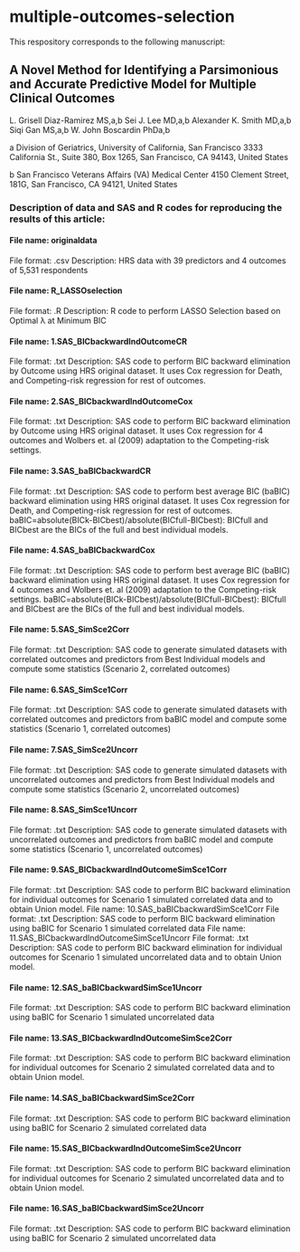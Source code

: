 # multiple-outcomes-selection
This respository corresponds to the following manuscript:
## A Novel Method for Identifying a Parsimonious and Accurate Predictive Model for Multiple Clinical Outcomes
L. Grisell Diaz-Ramirez MS,a,b Sei J. Lee MD,a,b Alexander K. Smith MD,a,b Siqi Gan MS,a,b W. John Boscardin PhDa,b

a Division of Geriatrics, University of California, San Francisco
3333 California St., Suite 380, Box 1265, San Francisco, CA 94143, United States

b San Francisco Veterans Affairs (VA) Medical Center
4150 Clement Street, 181G, San Francisco, CA 94121, United States

### Description of data and SAS and R codes for reproducing the results of this article:
#### File name: originaldata
File format: .csv
Description: HRS data with 39 predictors and 4 outcomes of 5,531 respondents
#### File name: R_LASSOselection
File format: .R
Description: R code to perform LASSO Selection based on Optimal λ at Minimum BIC
#### File name: 1.SAS_BICbackwardIndOutcomeCR
File format: .txt
Description: SAS code to perform BIC backward elimination by Outcome using HRS original dataset. It uses Cox regression for Death, and Competing-risk regression for rest of outcomes.
#### File name: 2.SAS_BICbackwardIndOutcomeCox
File format: .txt
Description: SAS code to perform BIC backward elimination by Outcome using HRS original dataset. It uses Cox regression for 4 outcomes and Wolbers et. al (2009) adaptation to the Competing-risk settings.
#### File name: 3.SAS_baBICbackwardCR
File format: .txt
Description: SAS code to perform best average BIC (baBIC) backward elimination using HRS original dataset. It uses Cox regression for Death, and Competing-risk regression for rest of outcomes. baBIC=absolute(BICk-BICbest)/absolute(BICfull-BICbest): BICfull and BICbest are the BICs of the full and best individual models.
#### File name: 4.SAS_baBICbackwardCox
File format: .txt
Description: SAS code to perform best average BIC (baBIC) backward elimination using HRS original dataset. It uses Cox regression for 4 outcomes and Wolbers et. al (2009) adaptation to the Competing-risk settings. baBIC=absolute(BICk-BICbest)/absolute(BICfull-BICbest): BICfull and BICbest are the BICs of the full and best individual models.
#### File name: 5.SAS_SimSce2Corr
File format: .txt
Description: SAS code to generate simulated datasets with correlated outcomes and predictors from Best Individual models and compute some statistics (Scenario 2, correlated outcomes)
#### File name: 6.SAS_SimSce1Corr
File format: .txt
Description: SAS code to generate simulated datasets with correlated outcomes and predictors from baBIC model and compute some statistics (Scenario 1, correlated outcomes)
#### File name: 7.SAS_SimSce2Uncorr
File format: .txt
Description: SAS code to generate simulated datasets with uncorrelated outcomes and predictors from Best Individual models and compute some statistics (Scenario 2, uncorrelated outcomes)
#### File name: 8.SAS_SimSce1Uncorr
File format: .txt
Description: SAS code to generate simulated datasets with uncorrelated outcomes and predictors from baBIC model and compute some statistics (Scenario 1, uncorrelated outcomes)
#### File name: 9.SAS_BICbackwardIndOutcomeSimSce1Corr
File format: .txt
Description: SAS code to perform BIC backward elimination for individual outcomes for Scenario 1 simulated correlated data and to obtain Union model.
File name: 10.SAS_baBICbackwardSimSce1Corr
File format: .txt
Description: SAS code to perform BIC backward elimination using baBIC for Scenario 1 simulated correlated data
File name: 11.SAS_BICbackwardIndOutcomeSimSce1Uncorr
File format: .txt
Description: SAS code to perform BIC backward elimination for individual outcomes for Scenario 1 simulated uncorrelated data and to obtain Union model.
#### File name: 12.SAS_baBICbackwardSimSce1Uncorr
File format: .txt
Description: SAS code to perform BIC backward elimination using baBIC for Scenario 1 simulated uncorrelated data
#### File name: 13.SAS_BICbackwardIndOutcomeSimSce2Corr
File format: .txt
Description: SAS code to perform BIC backward elimination for individual outcomes for Scenario 2 simulated correlated data and to obtain Union model.
#### File name: 14.SAS_baBICbackwardSimSce2Corr
File format: .txt
Description: SAS code to perform BIC backward elimination using baBIC for Scenario 2 simulated correlated data
#### File name: 15.SAS_BICbackwardIndOutcomeSimSce2Uncorr
File format: .txt
Description: SAS code to perform BIC backward elimination for individual outcomes for Scenario 2 simulated uncorrelated data and to obtain Union model.
#### File name: 16.SAS_baBICbackwardSimSce2Uncorr
File format: .txt
Description: SAS code to perform BIC backward elimination using baBIC for Scenario 2 simulated uncorrelated data

